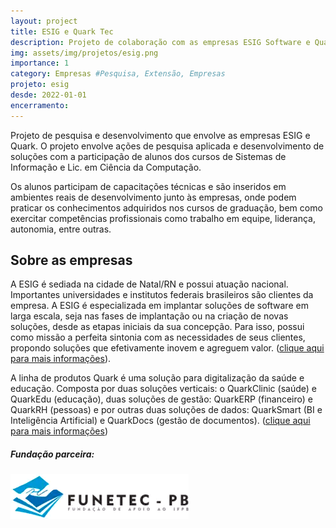 ```yaml
---
layout: project
title: ESIG e Quark Tec
description: Projeto de colaboração com as empresas ESIG Software e Quark Tec
img: assets/img/projetos/esig.png
importance: 1
category: Empresas #Pesquisa, Extensão, Empresas
projeto: esig
desde: 2022-01-01
encerramento: 
---
```


Projeto de pesquisa e desenvolvimento que envolve as empresas ESIG e Quark. O projeto envolve ações de pesquisa aplicada e desenvolvimento de soluções com a participação de alunos dos cursos de Sistemas de Informação e Lic. em Ciência da Computação. 

Os alunos participam de capacitações técnicas e são inseridos em ambientes reais de desenvolvimento junto às empresas, onde podem praticar os conhecimentos adquiridos nos cursos de graduação, bem como exercitar competências profissionais como trabalho em equipe, liderança, autonomia, entre outras. 

## Sobre as empresas

A ESIG é sediada na cidade de Natal/RN e possui atuação nacional. Importantes universidades e institutos federais brasileiros são clientes da empresa. A ESIG é especializada em implantar soluções de software em larga escala, seja nas fases de implantação ou na criação de novas soluções, desde as etapas iniciais da sua concepção. Para isso, possui como missão a perfeita sintonia com as necessidades de seus clientes, propondo soluções que efetivamente inovem e agreguem valor. ([clique aqui para mais informações](https://www.esig.com.br/portal/a-esig/a-empresa/)).

A linha de produtos Quark é uma solução para digitalização da saúde e educação. Composta por duas soluções verticais: o QuarkClinic (saúde) e QuarkEdu (educação), duas soluções de gestão: QuarkERP (financeiro) e QuarkRH (pessoas) e por outras duas soluções de dados: QuarkSmart (BI e Inteligência Artificial) e QuarkDocs (gestão de documentos).  ([clique aqui para mais informações](https://quarkcloud.com.br/esig-quark))
##### Fundação parceira:
[![Fundação parceira](/assets/img/logos/logo-funetec.png#right)](https://www.funetec.com/)